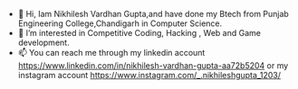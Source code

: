 - 👋 Hi, Iam Nikhilesh Vardhan Gupta,and have done my Btech from Punjab Engineering College,Chandigarh in Computer Science.
- 👀 I’m interested in Competitive Coding, Hacking , Web and Game development.
- 📫 You can reach me through my linkedin account https://www.linkedin.com/in/nikhilesh-vardhan-gupta-aa72b5204 or  my instagram account https://www.instagram.com/_.nikhileshgupta_1203/
